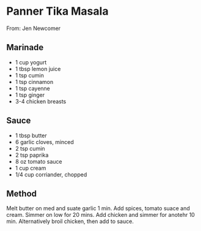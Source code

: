 # Panner Tika Masala

From: Jen Newcomer

Marinade
---------

* 1 cup yogurt
* 1 tbsp lemon juice
* 1 tsp cumin
* 1 tsp cinnamon
* 1 tsp cayenne
* 1 tsp ginger
* 3-4 chicken breasts

Sauce
-------
* 1 tbsp butter
* 6 garlic cloves, minced
* 2 tsp cumin
* 2 tsp paprika
* 8 oz tomato sauce
* 1 cup cream
* 1/4 cup corriander, chopped

Method
-------

Melt butter on med and suate garlic 1 min. Add spices, tomato suace and cream. Simmer on low for 20 mins. Add chicken and simmer for anotehr 10 min. Alternatively broil chicken, then add to sauce.
